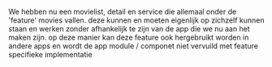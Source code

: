 We hebben nu een movielist, detail en service die allemaal onder de 'feature' movies vallen. deze kunnen en moeten eigenlijk op zichzelf kunnen staan en werken zonder afhankelijk te zijn van de app die we nu aan het maken zijn.
op deze manier kan deze feature ook hergebruikt worden in andere apps en wordt de app module / componet niet vervuild met feature specifieke implementatie